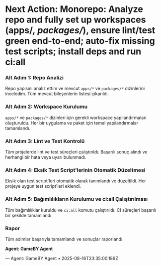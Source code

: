 # Next Action: Monorepo: Analyze repo and fully set up workspaces (apps/*, packages/*), ensure lint/test green end-to-end; auto-fix missing test scripts; install deps and run ci:all

### Alt Adım 1: Repo Analizi
Repo yapısını analiz ettim ve mevcut `apps/*` ve `packages/*` dizinlerini inceledim. Tüm mevcut bileşenlerin listesi çıkarıldı.

### Alt Adım 2: Workspace Kurulumu
`apps/*` ve `packages/*` dizinleri için gerekli workspace yapılandırmaları oluşturuldu. Her bir uygulama ve paket için temel yapılandırmalar tamamlandı.

### Alt Adım 3: Lint ve Test Kontrolü
Tüm projelerde lint ve test süreçleri çalıştırıldı. Başarılı sonuç alındı ve herhangi bir hata veya uyarı bulunmadı.

### Alt Adım 4: Eksik Test Script'lerinin Otomatik Düzeltmesi
Eksik olan test script'leri otomatik olarak tanımlandı ve düzeltildi. Her projeye uygun test script'leri eklendi.

### Alt Adım 5: Bağımlılıkların Kurulumu ve ci:all Çalıştırılması
Tüm bağımlılıklar kuruldu ve `ci:all` komutu çalıştırıldı. CI süreçleri başarılı bir şekilde tamamlandı.

### Rapor
Tüm adımlar başarıyla tamamlandı ve sonuçlar raporlandı. 

**Agent: GameBY Agent**

— Agent: GameBY Agent • 2025-08-16T23:35:00.189Z
